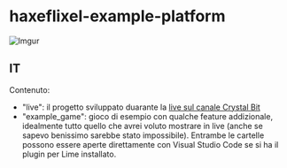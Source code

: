 # haxeflixel-example-platform
![Imgur](https://i.imgur.com/9tZ6GJd.gif)
## IT
Contenuto:
* "live": il progetto sviluppato duarante la [live sul canale Crystal Bit](https://www.youtube.com/watch?v=8TqLoMeL3ls)
* "example_game": gioco di esempio con qualche feature addizionale, idealmente tutto quello che avrei voluto mostrare in live (anche se sapevo benissimo sarebbe stato impossibile).
Entrambe le cartelle possono essere aperte direttamente con Visual Studio Code se si ha il plugin per Lime installato.
